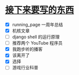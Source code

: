 # [接下来要写的东西](https://github.com/yihong0618/gitblog/issues/219)

- [x] running_page 一周年总结
- [x] 机核文章
- [ ] django shell 的运行原理
- [ ] 推荐两个 YouTube 程序员
- [x] 我跑步听的播客
- [x] 该离开了
- [x] 选择
- [ ] 游戏行业科普